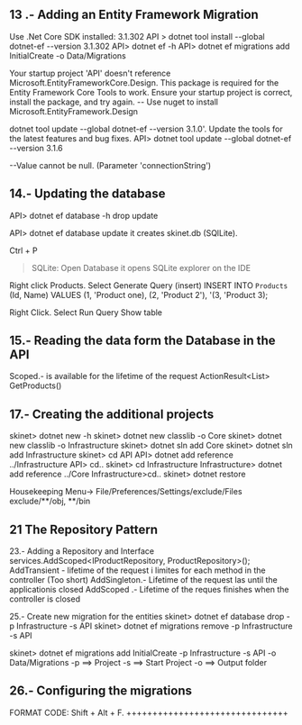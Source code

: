 13 .- Adding an Entity Framework Migration
------------------------------------------------------------------
Use .Net Core SDK installed: 3.1.302
API > dotnet tool install --global dotnet-ef --version 3.1.302
API> dotnet ef -h
API> dotnet ef migrations add InitialCreate -o Data/Migrations

Your startup project 'API' doesn't reference Microsoft.EntityFrameworkCore.Design. This package is required for the Entity Framework Core Tools to work. Ensure your startup project is correct, install the package, and try again.
-- Use nuget to install Microsoft.EntityFramework.Design

dotnet tool update --global dotnet-ef --version 3.1.0'. Update the tools for the latest features and bug fixes.
API> dotnet tool update --global dotnet-ef --version 3.1.6

--Value cannot be null. (Parameter 'connectionString')

14.- Updating the database
---------------------------
API> dotnet ef database -h
  drop
  update

API> dotnet ef database update
 it creates skinet.db (SQlLite).

Ctrl + P 
>SQLite: Open Database
it opens SQLite explorer on the IDE 

Right click Products. Select Generate Query (insert)
INSERT INTO `Products` (Id, Name)
VALUES (1, 'Product one), (2, 'Product 2'), '(3, 'Product 3);

Right Click. Select Run Query
Show table

15.- Reading the data form the Database in the API
-----------------------------------------------------
Scoped.- is available for the lifetime of the request
ActionResult<List<Product>> GetProducts()

17.- Creating the additional projects
-------------------------------------
skinet> dotnet new -h 
skinet> dotnet new classlib -o Core
skinet> dotnet new classlib -o Infrastructure
skinet> dotnet sln add Core
skinet> dotnet sln add Infrastructure
skinet>  cd API
API> dotnet add reference ../Infrastructure
API> cd..
skinet> cd Infrastructure
Infrastructure> dotnet add reference ../Core
Infrastructure>cd..
skinet> dotnet restore

Housekeeping
Menu-> File/Preferences/Settings/exclude/Files exclude/**/obj, **/bin

21 The Repository Pattern
-------------------------
23.- Adding a Repository and Interface
services.AddScoped<IProductRepository, ProductRepository>();
AddTransient - lifetime of the request i limites for each method in the controller (Too short)
AddSingleton.- Lifetime of the request las until the applicationis closed
AddScoped .- Lifetime of the reques finishes when the controller is closed

25.- Create new migration for the entities
skinet> dotnet ef database drop -p Infrastructure -s API
skinet> dotnet ef migrations remove -p Infrastructure -s API

skinet> dotnet ef migrations add InitialCreate -p Infrastructure -s API -o Data/Migrations
-p ==> Project
-s ==> Start Project
-o ==> Output folder

26.- Configuring the migrations
-------------------------------
FORMAT CODE: Shift + Alt + F.
+++++++++++++++++++++++++++++++













